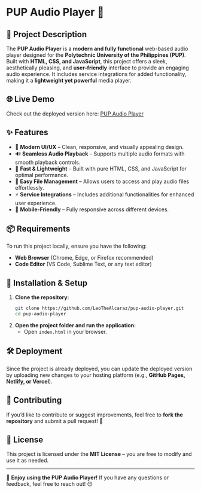 # PUP Audio Player 🎵

## 📌 Project Description
The **PUP Audio Player** is a **modern and fully functional** web-based audio player designed for the **Polytechnic University of the Philippines (PUP)**. Built with **HTML, CSS, and JavaScript**, this project offers a sleek, aesthetically pleasing, and **user-friendly** interface to provide an engaging audio experience. It includes service integrations for added functionality, making it a **lightweight yet powerful** media player.

## 🌐 Live Demo
Check out the deployed version here: [PUP Audio Player](https://pupwebaudiosite.netlify.app/)

## ✨ Features
- 🎨 **Modern UI/UX** – Clean, responsive, and visually appealing design.
- 🔊 **Seamless Audio Playback** – Supports multiple audio formats with smooth playback controls.
- 🚀 **Fast & Lightweight** – Built with pure HTML, CSS, and JavaScript for optimal performance.
- 📂 **Easy File Management** – Allows users to access and play audio files effortlessly.
- ⚡ **Service Integrations** – Includes additional functionalities for enhanced user experience.
- 📱 **Mobile-Friendly** – Fully responsive across different devices.

## 📦 Requirements
To run this project locally, ensure you have the following:

- **Web Browser** (Chrome, Edge, or Firefox recommended)
- **Code Editor** (VS Code, Sublime Text, or any text editor)

## 🚀 Installation & Setup
1. **Clone the repository:**
   ```sh
   git clone https://github.com/LeoTheAlcaraz/pup-audio-player.git
   cd pup-audio-player
   ```
2. **Open the project folder and run the application:**
   - Open `index.html` in your browser.

## 🛠️ Deployment
Since the project is already deployed, you can update the deployed version by uploading new changes to your hosting platform (e.g., **GitHub Pages, Netlify, or Vercel**).

## 🤝 Contributing
If you’d like to contribute or suggest improvements, feel free to **fork the repository** and submit a pull request! 🙌

## 📄 License
This project is licensed under the **MIT License** – you are free to modify and use it as needed.

---
🚀 **Enjoy using the PUP Audio Player!** If you have any questions or feedback, feel free to reach out! 😊

